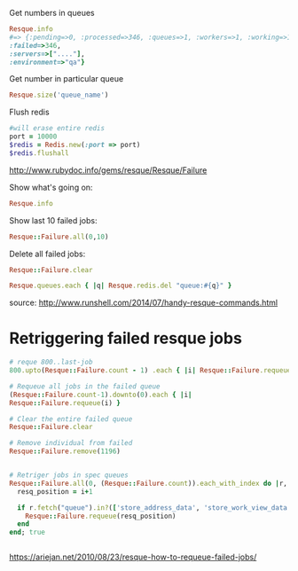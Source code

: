 Get numbers in queues

```ruby
Resque.info   
#=> {:pending=>0, :processed=>346, :queues=>1, :workers=>1, :working=>1,
:failed=>346,
:servers=>["...."],
:environment=>"qa"}

```

Get number in particular queue

```ruby
Resque.size('queue_name')
```


Flush redis

```ruby
#will erase entire redis
port = 10000
$redis = Redis.new(:port => port)
$redis.flushall

```

http://www.rubydoc.info/gems/resque/Resque/Failure


Show what's going on:

```ruby
Resque.info
```

Show last 10 failed jobs:

```ruby
Resque::Failure.all(0,10)
```

Delete all failed jobs:

```ruby
Resque::Failure.clear
```


```ruby
Resque.queues.each { |q| Resque.redis.del "queue:#{q}" }
```

source: http://www.runshell.com/2014/07/handy-resque-commands.html


# Retriggering failed resque jobs

```ruby
# reque 800..last-job
800.upto(Resque::Failure.count - 1) .each { |i| Resque::Failure.requeue(i) }

# Requeue all jobs in the failed queue
(Resque::Failure.count-1).downto(0).each { |i|
Resque::Failure.requeue(i) }

# Clear the entire failed queue
Resque::Failure.clear

# Remove individual from failed
Resque::Failure.remove(1196)


# Retriger jobs in spec queues
Resque::Failure.all(0, (Resque::Failure.count)).each_with_index do |r, i|
  resq_position = i+1

  if r.fetch("queue").in?(['store_address_data', 'store_work_view_data'])
    Resque::Failure.requeue(resq_position)
  end
end; true



```

https://ariejan.net/2010/08/23/resque-how-to-requeue-failed-jobs/
